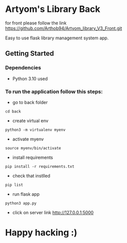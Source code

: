 # Artyom's Library Back
for front please follow the link 
https://github.com/Arthob94/Artyom_library_V3_Front.git

Easy to use flask library management system app.

## Getting Started

### Dependencies

* Python 3.10 used

### To run the application follow this steps:

* go to back folder
```
cd back
```
* create virtual env
```
python3 -m virtualenv myenv
```
* activate myenv
```
source myenv/bin/activate
```
* install requirements
```
pip install -r requirements.txt
```
* check that instlled
```
pip list
```
* run flask app
```
python3 app.py
```
* click on server link http://127.0.0.1:5000

# Happy hacking :)


